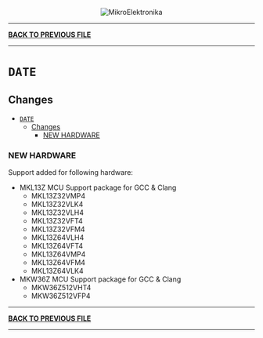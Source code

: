 <p align="center">
  <img src="http://www.mikroe.com/img/designs/beta/logo_small.png?raw=true" alt="MikroElektronika"/>
</p>

---

**[BACK TO PREVIOUS FILE](../changelog.md)**

---

# `DATE`

## Changes

- [`DATE`](#date)
  - [Changes](#changes)
    - [NEW HARDWARE](#new-hardware)

### NEW HARDWARE

Support added for following hardware:

+ MKL13Z MCU Support package for GCC & Clang
  + MKL13Z32VMP4
  + MKL13Z32VLK4
  + MKL13Z32VLH4
  + MKL13Z32VFT4
  + MKL13Z32VFM4
  + MKL13Z64VLH4
  + MKL13Z64VFT4
  + MKL13Z64VMP4
  + MKL13Z64VFM4
  + MKL13Z64VLK4
+ MKW36Z MCU Support package for GCC & Clang
  + MKW36Z512VHT4
  + MKW36Z512VFP4

---

**[BACK TO PREVIOUS FILE](../changelog.md)**

---

